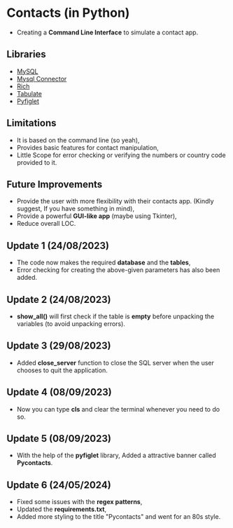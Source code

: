 # Contacts (in Python)
* Creating a **Command Line Interface** to simulate a contact app.


## Libraries
* [MySQL](https://www.mysql.com/)
* [Mysql Connector](https://pypi.org/project/mysql-connector-python/)
* [Rich](https://rich.readthedocs.io/en/stable/introduction.html)
* [Tabulate](https://pypi.org/project/tabulate/)
* [Pyfiglet ](https://pypi.org/project/pyfiglet/0.7/)



## Limitations  
* It is based on the command line (so yeah),
* Provides basic features for contact manipulation,
* Little Scope for error checking or verifying the numbers or country code provided to it.



## Future Improvements
* Provide the user with more flexibility with their contacts app. (Kindly suggest, If you have something in mind),
* Provide a powerful **GUI-like app** (maybe using Tkinter),
* Reduce overall LOC.



## Update 1 (24/08/2023)
* The code now makes the required **database** and the **tables**,
* Error checking for creating the above-given parameters has also been added.



## Update 2 (24/08/2023)
* **show_all()** will first check if the table is **empty** before unpacking the variables (to avoid unpacking errors).


  
## Update 3 (29/08/2023)
* Added **close_server** function to close the SQL server when the user chooses to quit the application.



## Update 4 (08/09/2023)
* Now you can type **cls** and clear the terminal whenever you need to do so.




## Update 5 (08/09/2023)
* With the help of the **pyfiglet** library, Added a attractive banner called **Pycontacts**.



## Update 6 (24/05/2024) 
* Fixed some issues with the **regex patterns**,
* Updated the **requirements.txt**,
* Added more styling to the title "Pycontacts" and went for an 80s style. 
